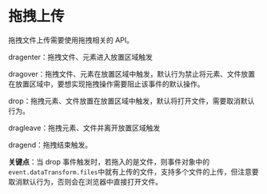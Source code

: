 # 拖拽上传

拖拽文件上传需要使用拖拽相关的 API。

dragenter：拖拽文件、元素进入放置区域触发

dragover：拖拽文件、元素在放置区域中触发，默认行为禁止将元素、文件放置在放置区域中，要想实现拖拽操作需要阻止该事件的默认操作。

drop：拖拽元素、文件放置在放置区域中触发，默认将打开文件，需要取消默认行为。

dragleave：拖拽元素、文件并离开放置区域触发

dragend：拖拽结束触发。

**关键点**：当 drop 事件触发时，若拖入的是文件，则事件对象中的`event.dataTransform.files`中就有上传的文件，支持多个文件的上传，但注意要取消默认行为，否则会在浏览器中直接打开文件。
